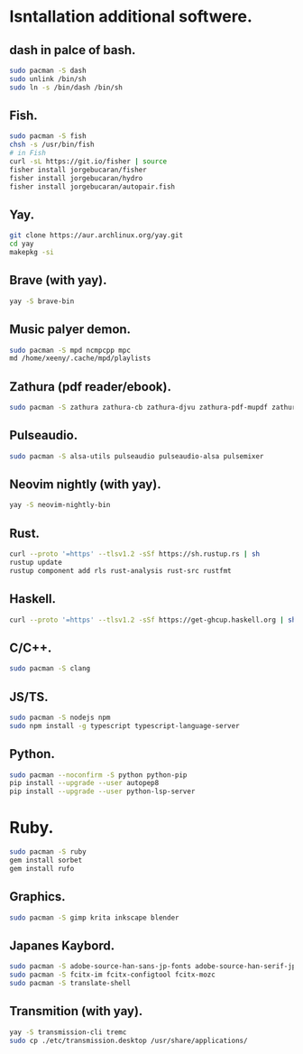 # Isntallation additional softwere.
## dash in palce of bash.
```sh
sudo pacman -S dash
sudo unlink /bin/sh
sudo ln -s /bin/dash /bin/sh
```

## Fish.
```sh
sudo pacman -S fish
chsh -s /usr/bin/fish
# in Fish
curl -sL https://git.io/fisher | source
fisher install jorgebucaran/fisher
fisher install jorgebucaran/hydro
fisher install jorgebucaran/autopair.fish
```

## Yay.
```sh
git clone https://aur.archlinux.org/yay.git
cd yay
makepkg -si
```

## Brave (with yay).
```sh
yay -S brave-bin
```

## Music palyer demon.
```sh
sudo pacman -S mpd ncmpcpp mpc
md /home/xeeny/.cache/mpd/playlists
```

## Zathura (pdf reader/ebook).
```sh
sudo pacman -S zathura zathura-cb zathura-djvu zathura-pdf-mupdf zathura-ps
```

## Pulseaudio.
```sh
sudo pacman -S alsa-utils pulseaudio pulseaudio-alsa pulsemixer
```

## Neovim nightly (with yay).
```sh
yay -S neovim-nightly-bin
```

## Rust.
```sh
curl --proto '=https' --tlsv1.2 -sSf https://sh.rustup.rs | sh
rustup update
rustup component add rls rust-analysis rust-src rustfmt
```

## Haskell.
```sh
curl --proto '=https' --tlsv1.2 -sSf https://get-ghcup.haskell.org | sh
```

## C/C++.
```sh
sudo pacman -S clang
```

## JS/TS.
```sh
sudo pacman -S nodejs npm
sudo npm install -g typescript typescript-language-server
```

## Python.
```sh
sudo pacman --noconfirm -S python python-pip
pip install --upgrade --user autopep8
pip install --upgrade --user python-lsp-server
```

# Ruby.
```sh
sudo pacman -S ruby
gem install sorbet
gem install rufo
```

## Graphics.
```sh
sudo pacman -S gimp krita inkscape blender
```

## Japanes Kaybord.
```sh
sudo pacman -S adobe-source-han-sans-jp-fonts adobe-source-han-serif-jp-fonts
sudo pacman -S fcitx-im fcitx-configtool fcitx-mozc
sudo pacman -S translate-shell
```

## Transmition (with yay).
```sh
yay -S transmission-cli tremc
sudo cp ./etc/transmission.desktop /usr/share/applications/
```
